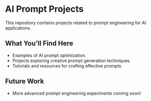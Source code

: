 # AI Prompt Projects
This repository contains projects related to prompt engineering for AI applications.  

## What You'll Find Here
- Examples of AI prompt optimization.
- Projects exploring creative prompt generation techniques.
- Tutorials and resources for crafting effective prompts.

## Future Work
- More advanced prompt engineering experiments coming soon!
